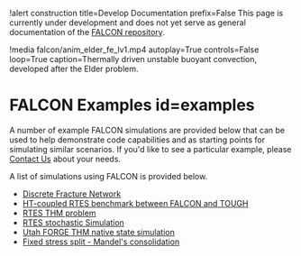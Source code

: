!alert construction title=Develop Documentation prefix=False
This page is currently under development and does not yet serve as general documentation of the [FALCON repository](https://github.com/idaholab/falcon).

!media falcon/anim_elder_fe_lv1.mp4
  autoplay=True
  controls=False
  loop=True
  caption=Thermally driven unstable buoyant convection, developed after the Elder problem.

# FALCON Examples id=examples

A number of example FALCON simulations are provided below that can be used to help demonstrate code capabilities and as starting points for simulating similar scenarios. If you'd like to see a particular example, please [Contact Us](mailto:robert.podgorney@inl.gov) about your needs.

A list of simulations using FALCON is provided below.
- [Discrete Fracture Network](example01.md)
- [HT-coupled RTES benchmark between FALCON and TOUGH](rtes_ht.md)
- [RTES THM problem](rtes_htm.md)
- [RTES stochastic Simulation](rtes_stochastic.md)
- [Utah FORGE THM native state simulation](forge.md)
- [Fixed stress split - Mandel's consolidation](mandel.md)

